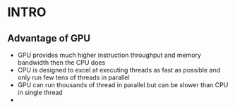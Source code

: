 # INTRO
## Advantage of GPU
- GPU provides much higher instruction throughput and memory bandwidth then the CPU does
- CPU is designed to excel at executing threads as fast as possible and only run few tens of threads in parallel
- GPU can run thousands of thread in parallel but can be slower than CPU in single thread
- 